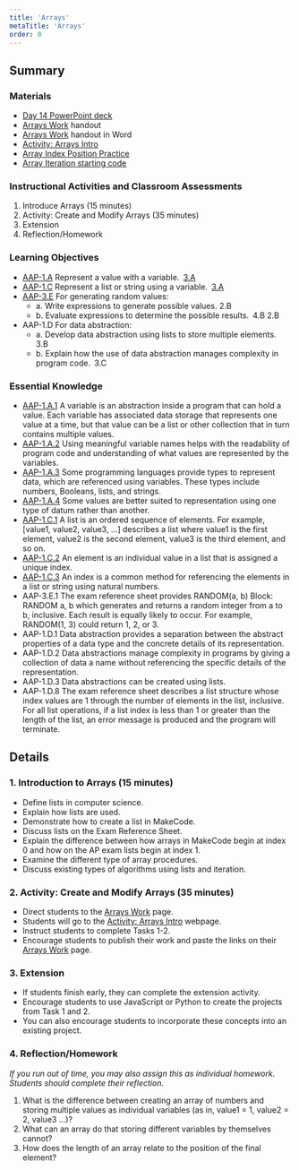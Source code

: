 ```yaml
---
title: 'Arrays'
metaTitle: 'Arrays'
order: 0
---
```


## Summary

### Materials

* [Day 14 PowerPoint deck](https://1drv.ms/p/s!AqsgsTyHBmRBkRYY011U7s4fsSnZ?e=LP02DA)
* <a href="/unit-5/day-14/arrays-work">Arrays Work</a> handout
* [Arrays Work](https://1drv.ms/w/s!AqsgsTyHBmRBkRcYQLtJkzZ18gC2?e=TQsWwI) handout in Word
* [Activity: Arrays Intro](https://arcade.makecode.com/courses/csintro2/arrays/intro)
* [Array Index Position Practice](https://makecode.com/_2hC5FvJcxYi5)
* [Array Iteration starting code](https://makecode.com/_LutEA5U6J0U7)

### Instructional Activities and Classroom Assessments

1. Introduce Arrays (15 minutes)
2. Activity: Create and Modify Arrays (35 minutes)
3. Extension
4. Reflection/Homework

### Learning Objectives 

* [AAP-1.A](https://apcentral.collegeboard.org/pdf/ap-computer-science-principles-course-and-exam-description.pdf?course=ap-computer-science-principles#page=70) Represent a value with a variable. [3.A](https://apcentral.collegeboard.org/pdf/ap-computer-science-principles-course-and-exam-description.pdf?course=ap-computer-science-principles#page=23) 
* [AAP-1.C](https://apcentral.collegeboard.org/pdf/ap-computer-science-principles-course-and-exam-description.pdf?course=ap-computer-science-principles#page=72) Represent a list or string using a variable. [3.A](https://apcentral.collegeboard.org/pdf/ap-computer-science-principles-course-and-exam-description.pdf?course=ap-computer-science-principles#page=23)
* [AAP-3.E](https://apcentral.collegeboard.org/pdf/ap-computer-science-principles-course-and-exam-description.pdf?course=ap-computer-science-principles#page=98) For generating random values:
    * a. Write expressions to generate possible values. 2.B
    * b. Evaluate expressions to determine the possible results. 4.B 2.B  
* AAP-1.D For data abstraction:
    * a. Develop data abstraction using lists to store multiple elements. 3.B
    * b. Explain how the use of data abstraction manages complexity in program code. 3.C

### Essential Knowledge 

* [AAP-1.A.1](https://apcentral.collegeboard.org/pdf/ap-computer-science-principles-course-and-exam-description.pdf?course=ap-computer-science-principles#page=70) A variable is an abstraction inside a program that can hold a value. Each variable has associated data storage that represents one value at a time, but that value can be a list or other collection that in turn contains multiple values.
* [AAP-1.A.2](https://apcentral.collegeboard.org/pdf/ap-computer-science-principles-course-and-exam-description.pdf?course=ap-computer-science-principles#page=70) Using meaningful variable names helps with the readability of program code and understanding of what values are represented by the variables.
* [AAP-1.A.3](https://apcentral.collegeboard.org/pdf/ap-computer-science-principles-course-and-exam-description.pdf?course=ap-computer-science-principles#page=70) Some programming languages provide types to represent data, which are referenced using variables. These types include numbers, Booleans, lists, and strings.
* [AAP-1.A.4](https://apcentral.collegeboard.org/pdf/ap-computer-science-principles-course-and-exam-description.pdf?course=ap-computer-science-principles#page=70) Some values are better suited to representation using one type of datum rather than another.
* [AAP-1.C.1](https://apcentral.collegeboard.org/pdf/ap-computer-science-principles-course-and-exam-description.pdf?course=ap-computer-science-principles#page=72) A list is an ordered sequence of elements. For example, [value1, value2, value3, ...] describes a list where value1 is the first element, value2 is the second element, value3 is the third element, and so on.
* [AAP-1.C.2](https://apcentral.collegeboard.org/pdf/ap-computer-science-principles-course-and-exam-description.pdf?course=ap-computer-science-principles#page=72) An element is an individual value in a list that is assigned a unique index.
* [AAP-1.C.3](https://apcentral.collegeboard.org/pdf/ap-computer-science-principles-course-and-exam-description.pdf?course=ap-computer-science-principles#page=72) An index is a common method for referencing the elements in a list or string using natural numbers.
* AAP-3.E.1 The exam reference sheet provides RANDOM(a, b) Block: RANDOM  a, b which generates and returns a random integer from a to b, inclusive. Each result is equally likely to occur. For example, RANDOM(1, 3) could return 1, 2, or 3.
* AAP-1.D.1 Data abstraction provides a separation between the abstract properties of a data type and the concrete details of its representation.  
* AAP-1.D.2 Data abstractions manage complexity in programs by giving a collection of data a name without referencing the specific details of the representation.
* AAP-1.D.3 Data abstractions can be created using lists.
* AAP-1.D.8 The exam reference sheet describes a list structure whose index values are 1 through the number of elements in the list, inclusive. For all list operations, if a list index is less than 1 or greater than the length of the list, an error message is produced and the program will terminate.

## Details

### 1. Introduction to Arrays (15 minutes)

* Define lists in computer science.
* Explain how lists are used.
* Demonstrate how to create a list in MakeCode.
* Discuss lists on the Exam Reference Sheet.
* Explain the difference between how arrays in MakeCode begin at index 0 and how on the AP exam lists begin at index 1.
* Examine the different type of array procedures.
* Discuss existing types of algorithms using lists and iteration.

### 2. Activity:  Create and Modify Arrays (35 minutes)

* Direct students to the <a href="/unit-5/day-14/arrays-work">Arrays Work</a> page.
* Students will go to the [Activity: Arrays Intro](https://arcade.makecode.com/courses/csintro2/arrays/intro) webpage.
* Instruct students to complete Tasks 1-2.
* Encourage students to publish their work and paste the links on their <a href="/unit-5/day-14/arrays-work">Arrays Work</a> page.

### 3. Extension

* If students finish early, they can complete the extension activity.
* Encourage students to use JavaScript or Python to create the projects from Task 1 and 2.
* You can also encourage students to incorporate these concepts into an existing project.

### 4. Reflection/Homework 

_If you run out of time, you may also assign this as individual homework. Students should complete their reflection._

1. What is the difference between creating an array of numbers and storing multiple values as individual variables (as in, value1 = 1, value2 = 2,  value3 ...)?
2. What can an array do that storing different variables by themselves cannot?
3. How does the length of an array relate to the position of the final element?